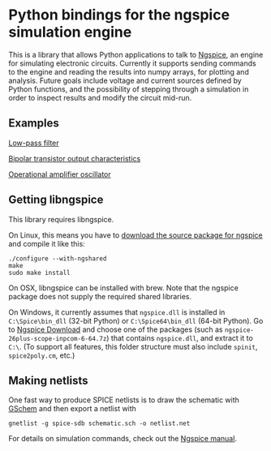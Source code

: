 Python bindings for the ngspice simulation engine
=================================================

This is a library that allows Python applications to talk to
[Ngspice](http://ngspice.sourceforge.net/), an engine for simulating electronic
circuits. Currently it supports sending commands to the engine and reading the
results into numpy arrays, for plotting and analysis. Future goals include
voltage and current sources defined by Python functions, and the possibility of
stepping through a simulation in order to inspect results and modify the
circuit mid-run.

Examples
--------

[Low-pass filter](examples/lowpass)

[Bipolar transistor output characteristics](examples/npn)

[Operational amplifier oscillator](examples/quadrature_oscillator)

Getting libngspice
------------------

This library requires libngspice.

On Linux, this means you have to [download the source package for
ngspice](http://ngspice.sourceforge.net/download.html) and compile it like this:

    ./configure --with-ngshared
    make
    sudo make install

On OSX, libngspice can be installed with brew. Note that the ngspice package does not supply the required shared libraries. 

On Windows, it currently assumes that `ngspice.dll` is installed in
`C:\Spice\bin_dll` (32-bit Python) or `C:\Spice64\bin_dll` (64-bit Python).
Go to [Ngspice Download](http://ngspice.sourceforge.net/download.html) and
choose one of the packages (such as `ngspice-26plus-scope-inpcom-6-64.7z`)
that contains `ngspice.dll`, and extract it to `C:\`.  (To support all features,
this folder structure must also include `spinit`, `spice2poly.cm`, etc.)

Making netlists
---------------

One fast way to produce SPICE netlists is to draw the schematic with
[GSchem](http://www.geda-project.org/) and then export a netlist with

    gnetlist -g spice-sdb schematic.sch -o netlist.net

For details on simulation commands, check out the [Ngspice
manual](http://ngspice.sourceforge.net/docs/ngspice-manual.pdf).
